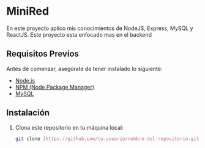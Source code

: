# MiniRed
En este proyecto aplico mis conocimientos de NodeJS, Express, MySQL y ReactJS. Este proyecto esta enfocado mas en el backend

## Requisitos Previos

Antes de comenzar, asegúrate de tener instalado lo siguiente:

- [Node.js](https://nodejs.org/)
- [NPM (Node Package Manager)](https://www.npmjs.com/)
- [MySQL](https://www.mysql.com/)

## Instalación

1. Clona este repositorio en tu máquina local:

   ```bash
   git clone [https://github.com/tu-usuario/nombre-del-repositorio.git](https://github.com/JosueIsOffline/MiniRed.git)https://github.com/JosueIsOffline/MiniRed.git
